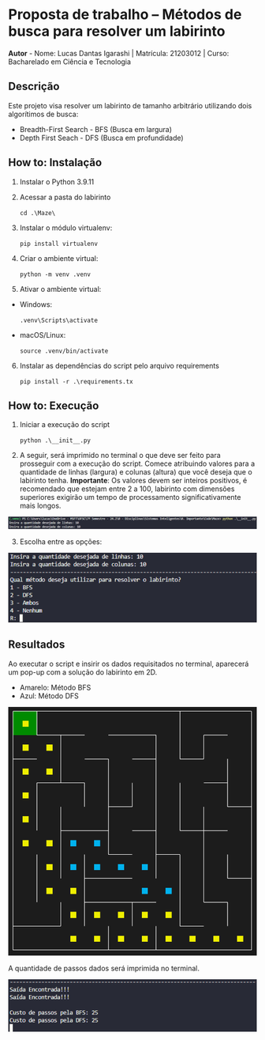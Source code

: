 # Proposta de trabalho – Métodos de busca para resolver um labirinto

**Autor** - Nome: Lucas Dantas Igarashi | Matrícula: 21203012 | Curso: Bacharelado em Ciência e Tecnologia

## Descrição

Este projeto visa resolver um labirinto de tamanho arbitrário utilizando dois algorítimos de busca:
- Breadth-First Search - BFS (Busca em largura)
- Depth First Seach - DFS (Busca em profundidade)


## How to: Instalação

1. Instalar o Python 3.9.11

2. Acessar a pasta do labirinto

    `cd .\Maze\`

3. Instalar o módulo virtualenv:

    `pip install virtualenv`

4. Criar o ambiente virtual:

    `python -m venv .venv`

5. Ativar o ambiente virtual:

  - Windows:

    `.venv\Scripts\activate`

  - macOS/Linux:

    `source .venv/bin/activate`
    
6. Instalar as dependências do script pelo arquivo requirements

    `pip install -r .\requirements.tx`

## How to: Execução

1. Iniciar a execução do script

    `python .\__init__.py`

2. A seguir, será imprimido no terminal o que deve ser feito para prosseguir com a execução do script. Comece atribuindo valores para a quantidade de linhas (largura) e colunas (altura) que você deseja que o labirinto tenha.
**Importante**: Os valores devem ser inteiros positivos, é recomendado que estejam entre 2 a 100, labirinto com dimensões superiores exigirão um tempo de processamento significativamente mais longos.

![tamanho labirinto](https://github.com/LucasIgarashi/Maze/blob/main/assets/l_x_c.png)

3. Escolha entre as opções:

![metodo](https://github.com/LucasIgarashi/Maze/blob/main/assets/possiveis_metodos.png)

## Resultados

Ao executar o script e insirir os dados requisitados no terminal, aparecerá um pop-up com a solução do labirinto em 2D.

- Amarelo: Método BFS
- Azul: Método DFS

![labirinto pop_up](https://github.com/LucasIgarashi/Maze/blob/main/assets/maze_10_x_10.png)

A quantidade de passos dados será imprimida no terminal.

![custo de passos](https://github.com/LucasIgarashi/Maze/blob/main/assets/custo_de_passos.png)
